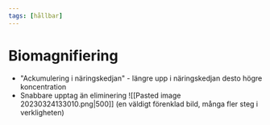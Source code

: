 ```yaml
---
tags: [hållbar]
---
```

# Biomagnifiering
- "Ackumulering i näringskedjan" - längre upp i näringskedjan desto högre koncentration
- Snabbare upptag än eliminering
![[Pasted image 20230324133010.png|500]]
(en väldigt förenklad bild, många fler steg i verkligheten)